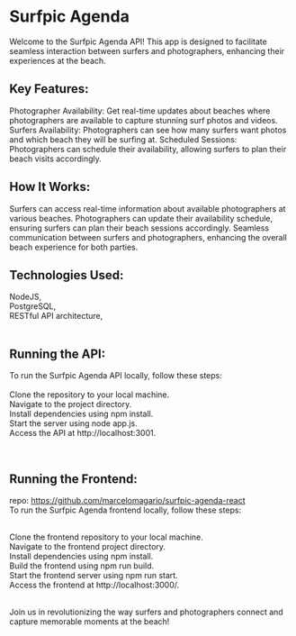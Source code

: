 # Surfpic Agenda
Welcome to the Surfpic Agenda API! This app is designed to facilitate seamless interaction between surfers and photographers, enhancing their experiences at the beach.

## Key Features:
Photographer Availability: Get real-time updates about beaches where photographers are available to capture stunning surf photos and videos.
Surfers Availability: Photographers can see how many surfers want photos and which beach they will be surfing at.
Scheduled Sessions: Photographers can schedule their availability, allowing surfers to plan their beach visits accordingly.

## How It Works:
Surfers can access real-time information about available photographers at various beaches.
Photographers can update their availability schedule, ensuring surfers can plan their beach sessions accordingly.
Seamless communication between surfers and photographers, enhancing the overall beach experience for both parties.

## Technologies Used:
NodeJS, <br>
PostgreSQL, <br>
RESTful API architecture,<br>
<br>

## Running the API:
To run the Surfpic Agenda API locally, follow these steps:<br>
<br>
Clone the repository to your local machine.<br>
Navigate to the project directory.<br>
Install dependencies using npm install.<br>
Start the server using node app.js.<br>
Access the API at http://localhost:3001.<br>

<br>

## Running the Frontend:
repo: https://github.com/marcelomagario/surfpic-agenda-react
<br>
To run the Surfpic Agenda frontend locally, follow these steps:
<br><br>

Clone the frontend repository to your local machine.<br>
Navigate to the frontend project directory.<br>
Install dependencies using npm install.<br>
Build the frontend using npm run build.<br>
Start the frontend server using npm run start.<br>
Access the frontend at http://localhost:3000/.<br>
<br>

Join us in revolutionizing the way surfers and photographers connect and capture memorable moments at the beach! 
